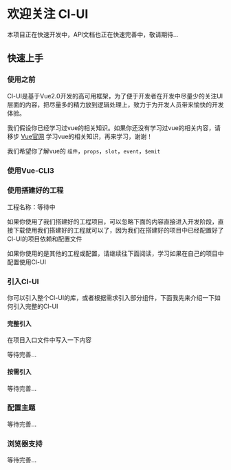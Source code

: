 # 欢迎关注 Cl-UI

<cl-alter show-icon>本项目正在快速开发中，API文档也正在快速完善中，敬请期待...</cl-alter>

## 快速上手

### 使用之前

Cl-UI是基于Vue2.0开发的高可用框架，为了便于开发者在开发中尽量少的关注UI层面的内容，把尽量多的精力放到逻辑处理上，致力于为开发人员带来愉快的开发体验。

我们假设你已经学习过vue的相关知识。如果你还没有学习过vue的相关内容，请移步 <a href="https://cn.vuejs.org/" target="_blank">Vue官网</a> 学习vue的相关知识，再来学习，谢谢！

我们希望你了解vue的 `组件`，`props`，`slot`，`event`，`$emit`

### 使用Vue-CLI3

### 使用搭建好的工程

工程名称：等待中

如果你使用了我们搭建好的工程项目，可以忽略下面的内容直接进入开发阶段，直接下载使用我们搭建好的工程就可以了，因为我们在搭建好的项目中已经配置好了Cl-UI的项目依赖和配置文件

如果你使用的是其他的工程或配置，请继续往下面阅读，学习如果在自己的项目中配置使用Cl-UI

### 引入Cl-UI


你可以引入整个Cl-UI的库，或者根据需求引入部分组件，下面我先来介绍一下如何引入完整的Cl-UI

#### 完整引入

在项目入口文件中写入一下内容

等待完善...

#### 按需引入

等待完善...

### 配置主题

等待完善...

### 浏览器支持

等待完善...
